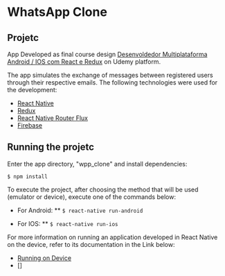 # WhatsApp Clone

## Projetc

App Developed as final course design [Desenvoldedor Multiplataforma Android / IOS com React e Redux](https://www.udemy.com/desenvolvedor-multiplataforma-androidios-com-react-e-redux) on Udemy platform.

The app simulates the exchange of messages between registered users through their respective emails. The following technologies were used for the development:

* [React Native](https://facebook.github.io/react-native)
* [Redux](http://redux.js.org/)
* [React Native Router Flux](https://github.com/aksonov/react-native-router-flux)
* [Firebase](https://firebase.google.com)

## Running the projetc

Enter the app directory, "wpp_clone" and install dependencies:

```$ npm install```

To execute the project, after choosing the method that will be used (emulator or device), execute one of the commands below:

* For Android:
** ```$ react-native run-android```

* For IOS:
** ```$ react-native run-ios```

For more information on running an application developed in React Native on the device, refer to its documentation in the Link below:

* [Running on Device](http://facebook.github.io/react-native/releases/0.49/docs/running-on-device.html#running-on-device)
* []
